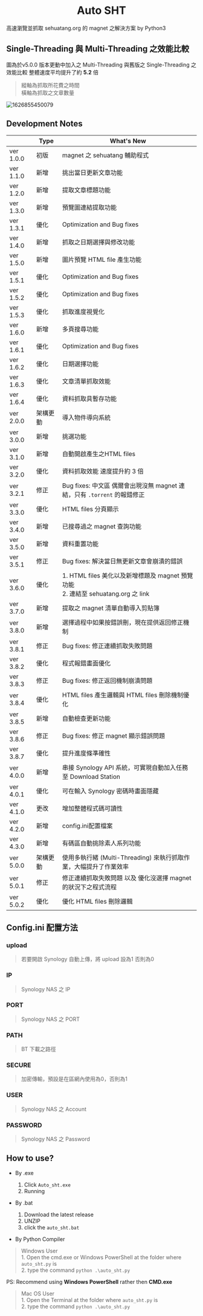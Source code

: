 <h1 align="center">Auto SHT</h1>

高速瀏覽並抓取 sehuatang.org 的 magnet 之解決方案 by Python3<br>
## Single-Threading 與 Multi-Threading 之效能比較
圖為於v5.0.0 版本更動中加入之 Multi-Threading 與舊版之 Single-Threading 之效能比較
整體速度平均提升了約 **5.2** 倍<br>
> 縱軸為抓取所花費之時間<br>
> 橫軸為抓取之文章數量<br>

![1626855450079](https://user-images.githubusercontent.com/34447298/126466711-6dc99eb8-0894-4342-8079-d1ad9a1a2e96.jpg)

## Development Notes

|           |  Type  |What's New                        
|-----------|--------|--------------------------
|ver 1.0.0  |初版    |magnet 之 sehuatang 輔助程式
|ver 1.1.0  |新增    |挑出當日更新文章功能      
|ver 1.2.0  |新增    |提取文章標題功能
|ver 1.3.0  |新增    |預覽圖連結提取功能
|ver 1.3.1  |優化    |Optimization and Bug fixes
|ver 1.4.0  |新增    |抓取之日期選擇與修改功能
|ver 1.5.0  |新增    |圖片預覽 HTML file 產生功能
|ver 1.5.1  |優化    |Optimization and Bug fixes
|ver 1.5.2  |優化    |Optimization and Bug fixes
|ver 1.5.3  |優化    |抓取進度視覺化
|ver 1.6.0  |新增    |多頁搜尋功能
|ver 1.6.1  |優化    |Optimization and Bug fixes
|ver 1.6.2  |優化    |日期選擇功能
|ver 1.6.3  |優化    |文章清單抓取效能
|ver 1.6.4  |優化    |資料抓取具暫存功能
|ver 2.0.0  |架構更動|導入物件導向系統
|ver 3.0.0  |新增    |挑選功能
|ver 3.1.0  |新增    |自動開啟產生之HTML files
|ver 3.2.0  |優化    |資料抓取效能 速度提升約 3 倍
|ver 3.2.1  |修正    |Bug fixes: 中文區 偶爾會出現沒無 magnet 連結，只有 `.torrent` 的報錯修正
|ver 3.3.0  |優化    |HTML files 分頁顯示
|ver 3.4.0  |新增    |已搜尋過之 magnet 查詢功能
|ver 3.5.0  |新增    |資料重置功能
|ver 3.5.1  |修正    |Bug fixes: 解決當日無更新文章會崩潰的錯誤
|ver 3.6.0  |優化    |1. HTML files 美化以及新增標題及 magnet 預覽功能<br>2. 連結至 sehuatang.org 之 link
|ver 3.7.0  |新增    |提取之 magnet 清單自動導入剪貼簿
|ver 3.8.0  |新增    |選擇過程中如果按錯誤刪，現在提供返回修正機制
|ver 3.8.1  |修正    |Bug fixes: 修正連續抓取失敗問題
|ver 3.8.2  |優化    |程式報錯畫面優化
|ver 3.8.3  |修正    |Bug fixes: 修正返回機制崩潰問題
|ver 3.8.4  |優化    |HTML files 產生邏輯與 HTML files 刪除機制優化
|ver 3.8.5  |新增    |自動檢查更新功能
|ver 3.8.6  |修正    |Bug fixes: 修正 magnet 顯示錯誤問題
|ver 3.8.7  |優化    |提升進度條準確性
|ver 4.0.0  |新增    |串接 Synology API 系統，可實現自動加入任務至 Download Station
|ver 4.0.1  |優化    |可在輸入 Synology 密碼時畫面隱藏
|ver 4.1.0  |更改    |增加整體程式碼可讀性
|ver 4.2.0  |新增    |config.ini配置檔案
|ver 4.3.0  |新增    |有碼區自動挑除素人系列功能
|ver 5.0.0  |架構更動|使用多執行緒 (Multi-Threading) 來執行抓取作業，大幅提升了作業效率
|ver 5.0.1  |修正    |修正連續抓取失敗問題 以及 優化沒選擇 magnet 的狀況下之程式流程
|ver 5.0.2  |優化    |優化 HTML files 刪除邏輯



## Config.ini 配置方法
### upload
> 若要開啟 Synology 自動上傳，將 upload 設為1 否則為0 <br>
### IP
> Synology NAS 之 IP<br>
### PORT
> Synology NAS 之 PORT<br>
### PATH
> BT 下載之路徑<br>
### SECURE
> 加密傳輸，預設是在區網內使用為0，否則為1<br>
### USER
> Synology NAS 之 Account<br>
### PASSWORD
> Synology NAS 之 Password<br>

## How to use?
- By .exe
	1. Click `Auto_sht.exe`
	2. Running
	
- By .bat
	1. Download the latest release
	2. UNZIP
	3. click the `auto_sht.bat`

- By Python Compiler
> Windows User<br>
	1. Open the cmd.exe or Windows PowerShell at the folder where `auto_sht.py` is<br>
	2. type the command `python .\auto_sht.py`<br>
	
PS: Recommend using **Windows PowerShell** rather then **CMD.exe**

> Mac OS User<br>
	1. Open the Terminal at the folder where `auto_sht.py` is<br>
	2. type the command `python .\auto_sht.py`

